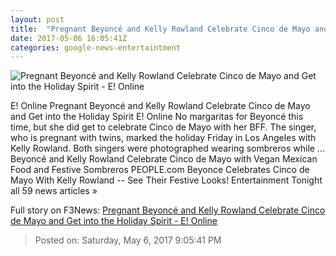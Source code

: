 ```yaml
---
layout: post
title:  "Pregnant Beyoncé and Kelly Rowland Celebrate Cinco de Mayo and Get into the Holiday Spirit - E! Online"
date: 2017-05-06 16:05:41Z
categories: google-news-entertaintment
---
```


![Pregnant Beyoncé and Kelly Rowland Celebrate Cinco de Mayo and Get into the Holiday Spirit - E! Online](http://akns-images.eonline.com/eol_images/Entire_Site/201746/rs_600x600-170506075947-600.beyonce.cm.5617.jpg?downsize=450:*&crop=450:350;left,top)

E! Online Pregnant Beyoncé and Kelly Rowland Celebrate Cinco de Mayo and Get into the Holiday Spirit E! Online No margaritas for Beyoncé this time, but she did get to celebrate Cinco de Mayo with her BFF. The singer, who is pregnant with twins, marked the holiday Friday in Los Angeles with Kelly Rowland. Both singers were photographed wearing sombreros while ... Beyoncé and Kelly Rowland Celebrate Cinco de Mayo with Vegan Mexican Food and Festive Sombreros PEOPLE.com Beyonce Celebrates Cinco de Mayo With Kelly Rowland -- See Their Festive Looks! Entertainment Tonight all 59 news articles »


Full story on F3News: [Pregnant Beyoncé and Kelly Rowland Celebrate Cinco de Mayo and Get into the Holiday Spirit - E! Online](http://www.f3nws.com/n/xZWZCD)

> Posted on: Saturday, May 6, 2017 9:05:41 PM
